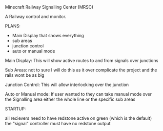 Minecraft Railway Signalling Center (MRSC)

A Railway control and monitor.

PLANS:

- Main Display that shows everything
- sub areas
- junction control
- auto or manual mode


Main Display:
This will show active routes to and from signals over junctions

Sub Areas:
not to sure I will do this as it over complicate the project and the rails wont be as big

Junction Control:
This will allow interlocking over the junction

Auto or Manual mode:
If user wanted to they can take manual mode over the Signalling area either the whole line or the specific sub areas 


STARTUP:

all recievers need to have redstone active on green (which is the default)
the "signal" controller must have no redstone output
